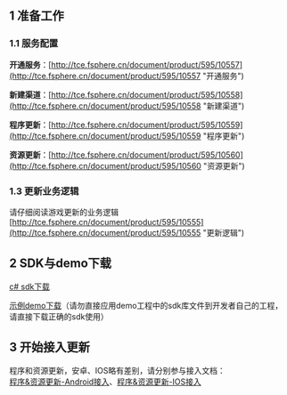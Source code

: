 ## 1 准备工作

### 1.1 服务配置

**开通服务**：[http://tce.fsphere.cn/document/product/595/10557](http://tce.fsphere.cn/document/product/595/10557 "开通服务")

**新建渠道**：[http://tce.fsphere.cn/document/product/595/10558](http://tce.fsphere.cn/document/product/595/10558 "新建渠道")  

**程序更新**：[http://tce.fsphere.cn/document/product/595/10559](http://tce.fsphere.cn/document/product/595/10559 "程序更新")

**资源更新**：[http://tce.fsphere.cn/document/product/595/10560](http://tce.fsphere.cn/document/product/595/10560 "资源更新")  

### 1.3 更新业务逻辑

请仔细阅读游戏更新的业务逻辑
[http://tce.fsphere.cn/document/product/595/10555](http://tce.fsphere.cn/document/product/595/10555 "更新逻辑")


## 2 SDK与demo下载

[c# sdk下载](http://dolphin-1251557890.cosgz.myqcloud.com/Dolphin1.0.6.p1.152745.unityPackage)

[示例demo下载](http://dolphin-1251557890.cosgz.myqcloud.com/DolphinDemo.zip)（请勿直接应用demo工程中的sdk库文件到开发者自己的工程，请直接下载正确的sdk使用）


## 3 开始接入更新

程序和资源更新，安卓、IOS略有差别，请分别参与接入文档：  
[程序&资源更新-Android接入](http://tce.fsphere.cn/document/product/595/10565)、[程序&资源更新-IOS接入](http://tce.fsphere.cn/document/product/595/10566)



